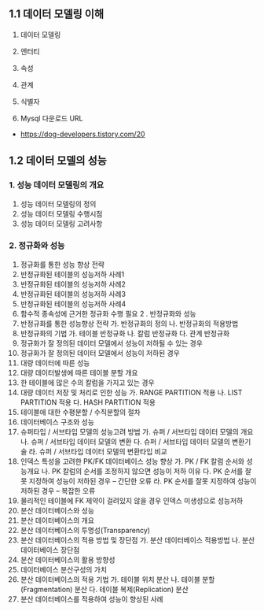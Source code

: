 ## 1.1 데이터 모델링 이해

1. 데이터 모델링

2. 엔터티

3. 속성

4. 관계

5. 식별자

6. Mysql 다운로드 URL 
 - https://dog-developers.tistory.com/20

## 1.2 데이터 모델의 성능

### 1. 성능 데이터 모델링의 개요
 1. 성능 데이터 모델링의 정의
 2. 성능 데이터 모델링 수행시점
 3. 성능 데이터 모델링 고려사항

### 2. 정규화와 성능
 1. 정규화를 통한 성능 향상 전략
 2. 반정규화된 테이블의 성능저하 사례1
 3. 반정규화된 테이블의 성능저하 사례2
 4. 반정규화된 테이블의 성능저하 사례3
 5. 반정규화된 테이블의 성능저하 사례4
 6. 함수적 종속성에 근거한 정규화 수행 필요
 2 . 반정규화와 성능
1. 반정규화를 통한 성능향상 전략
가. 반정규화의 정의
나. 반정규화의 적용방법
2. 반정규화의 기법
가. 테이블 반정규화
나. 칼럼 반정규화
다. 관계 반정규화
3. 정규화가 잘 정의된 데이터 모델에서 성능이 저하될 수 있는 경우
4. 정규화가 잘 정의된 데이터 모델에서 성능이 저하된 경우
3. 대량 데이터에 따른 성능
1. 대량 데이터발생에 따른 테이블 분할 개요
2. 한 테이블에 많은 수의 칼럼을 가지고 있는 경우
3. 대량 데이터 저장 및 처리로 인한 성능
가. RANGE PARTITION 적용
나. LIST PARTITION 적용
다. HASH PARTITION 적용
4. 테이블에 대한 수평분할 / 수직분할의 절차
4. 데이터베이스 구조와 성능
1. 슈퍼타입 / 서브타입 모델의 성능고려 방법
가. 슈퍼 / 서브타입 데이터 모델의 개요
나. 슈퍼 / 서브타입 데이터 모델의 변환
다. 슈퍼 / 서브타입 데이터 모델의 변환기술
라. 슈퍼 / 서브타입 데이터 모델의 변환타입 비교
2. 인덱스 특성을 고려한 PK/FK 데이터베이스 성능 향상
가. PK / FK 칼럼 순서와 성능개요
나. PK 칼럼의 순서를 조정하지 않으면 성능이 저하 이유
다. PK 순서를 잘못 지정하여 성능이 저하된 경우 – 간단한 오류
라. PK 순서를 잘못 지정하여 성능이 저하된 경우 – 복잡한 오류
3. 물리적인 테이블에 FK 제약이 걸려있지 않을 경우 인덱스 미생성으로 성능저하
5. 분산 데이터베이스와 성능
1. 분산 데이터베이스의 개요
2. 분산 데이터베이스의 투명성(Transparency)
3. 분산 데이터베이스의 적용 방법 및 장단점
가. 분산 데이터베이스 적용방법
나. 분산 데이터베이스 장단점
4. 분산 데이터베이스의 활용 방향성
5. 데이터베이스 분산구성의 가치
6. 분산 데이터베이스의 적용 기법
가. 테이블 위치 분산
나. 테이블 분할(Fragmentation) 분산
다. 테이블 복제(Replication) 분산
7. 분산 데이터베이스를 적용하여 성능이 향상된 사례 